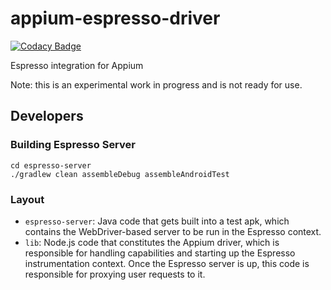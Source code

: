 # appium-espresso-driver

[![Codacy Badge](https://api.codacy.com/project/badge/Grade/a877b7395f2d475aa79c08daf665dc3c)](https://www.codacy.com/app/dpgraham/appium-espresso-driver?utm_source=github.com&amp;utm_medium=referral&amp;utm_content=appium/appium-espresso-driver&amp;utm_campaign=Badge_Grade)

Espresso integration for Appium

Note: this is an experimental work in progress and is not ready for use.

## Developers

### Building Espresso Server

```
cd espresso-server
./gradlew clean assembleDebug assembleAndroidTest
```

### Layout

* `espresso-server`: Java code that gets built into a test apk, which contains the WebDriver-based server to be run in the Espresso context.
* `lib`: Node.js code that constitutes the Appium driver, which is responsible for handling capabilities and starting up the Espresso instrumentation context. Once the Espresso server is up, this code is responsible for proxying user requests to it.
